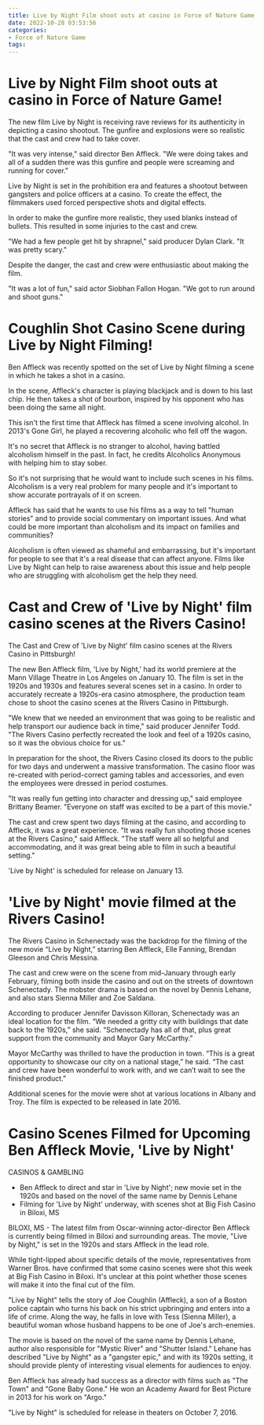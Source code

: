 ```yaml
---
title: Live by Night Film shoot outs at casino in Force of Nature Game!
date: 2022-10-28 03:53:56
categories:
- Force of Nature Game
tags:
---
```



#  Live by Night Film shoot outs at casino in Force of Nature Game!

The new film Live by Night is receiving rave reviews for its authenticity in depicting a casino shootout. The gunfire and explosions were so realistic that the cast and crew had to take cover.

"It was very intense," said director Ben Affleck. "We were doing takes and all of a sudden there was this gunfire and people were screaming and running for cover."

Live by Night is set in the prohibition era and features a shootout between gangsters and police officers at a casino. To create the effect, the filmmakers used forced perspective shots and digital effects.

In order to make the gunfire more realistic, they used blanks instead of bullets. This resulted in some injuries to the cast and crew.

"We had a few people get hit by shrapnel," said producer Dylan Clark. "It was pretty scary."

Despite the danger, the cast and crew were enthusiastic about making the film.

"It was a lot of fun," said actor Siobhan Fallon Hogan. "We got to run around and shoot guns."

#  Coughlin Shot Casino Scene during Live by Night Filming!

Ben Affleck was recently spotted on the set of Live by Night filming a scene in which he takes a shot in a casino.

In the scene, Affleck's character is playing blackjack and is down to his last chip. He then takes a shot of bourbon, inspired by his opponent who has been doing the same all night.

This isn't the first time that Affleck has filmed a scene involving alcohol. In 2013's Gone Girl, he played a recovering alcoholic who fell off the wagon.

It's no secret that Affleck is no stranger to alcohol, having battled alcoholism himself in the past. In fact, he credits Alcoholics Anonymous with helping him to stay sober.

So it's not surprising that he would want to include such scenes in his films. Alcoholism is a very real problem for many people and it's important to show accurate portrayals of it on screen.

Affleck has said that he wants to use his films as a way to tell "human stories" and to provide social commentary on important issues. And what could be more important than alcoholism and its impact on families and communities?

Alcoholism is often viewed as shameful and embarrassing, but it's important for people to see that it's a real disease that can affect anyone. Films like Live by Night can help to raise awareness about this issue and help people who are struggling with alcoholism get the help they need.

#  Cast and Crew of 'Live by Night' film casino scenes at the Rivers Casino!

The Cast and Crew of 'Live by Night' film casino scenes at the Rivers Casino in Pittsburgh!

The new Ben Affleck film, 'Live by Night,' had its world premiere at the Mann Village Theatre in Los Angeles on January 10. The film is set in the 1920s and 1930s and features several scenes set in a casino. In order to accurately recreate a 1920s-era casino atmosphere, the production team chose to shoot the casino scenes at the Rivers Casino in Pittsburgh.

"We knew that we needed an environment that was going to be realistic and help transport our audience back in time," said producer Jennifer Todd. "The Rivers Casino perfectly recreated the look and feel of a 1920s casino, so it was the obvious choice for us."

In preparation for the shoot, the Rivers Casino closed its doors to the public for two days and underwent a massive transformation. The casino floor was re-created with period-correct gaming tables and accessories, and even the employees were dressed in period costumes.

"It was really fun getting into character and dressing up," said employee Brittany Beamer. "Everyone on staff was excited to be a part of this movie."

The cast and crew spent two days filming at the casino, and according to Affleck, it was a great experience. "It was really fun shooting those scenes at the Rivers Casino," said Affleck. "The staff were all so helpful and accommodating, and it was great being able to film in such a beautiful setting."

'Live by Night' is scheduled for release on January 13.

#  'Live by Night' movie filmed at the Rivers Casino!

The Rivers Casino in Schenectady was the backdrop for the filming of the new movie “Live by Night,” starring Ben Affleck, Elle Fanning, Brendan Gleeson and Chris Messina.

The cast and crew were on the scene from mid-January through early February, filming both inside the casino and out on the streets of downtown Schenectady. The mobster drama is based on the novel by Dennis Lehane, and also stars Sienna Miller and Zoe Saldana.

According to producer Jennifer Davisson Killoran, Schenectady was an ideal location for the film. “We needed a gritty city with buildings that date back to the 1920s,” she said. “Schenectady has all of that, plus great support from the community and Mayor Gary McCarthy.”

Mayor McCarthy was thrilled to have the production in town. “This is a great opportunity to showcase our city on a national stage,” he said. “The cast and crew have been wonderful to work with, and we can’t wait to see the finished product.”

Additional scenes for the movie were shot at various locations in Albany and Troy. The film is expected to be released in late 2016.

#  Casino Scenes Filmed for Upcoming Ben Affleck Movie, 'Live by Night'

CASINOS & GAMBLING
- Ben Affleck to direct and star in 'Live by Night'; new movie set in the 1920s and based on the novel of the same name by Dennis Lehane 
- Filming for 'Live by Night' underway, with scenes shot at Big Fish Casino in Biloxi, MS 

BILOXI, MS - The latest film from Oscar-winning actor-director Ben Affleck is currently being filmed in Biloxi and surrounding areas. The movie, "Live by Night," is set in the 1920s and stars Affleck in the lead role.

While tight-lipped about specific details of the movie, representatives from Warner Bros. have confirmed that some casino scenes were shot this week at Big Fish Casino in Biloxi. It's unclear at this point whether those scenes will make it into the final cut of the film.

"Live by Night" tells the story of Joe Coughlin (Affleck), a son of a Boston police captain who turns his back on his strict upbringing and enters into a life of crime. Along the way, he falls in love with Tess (Sienna Miller), a beautiful woman whose husband happens to be one of Joe's arch-enemies.

The movie is based on the novel of the same name by Dennis Lehane, author also responsible for "Mystic River" and "Shutter Island." Lehane has described "Live by Night" as a "gangster epic," and with its 1920s setting, it should provide plenty of interesting visual elements for audiences to enjoy.

Ben Affleck has already had success as a director with films such as "The Town" and "Gone Baby Gone." He won an Academy Award for Best Picture in 2013 for his work on "Argo."

"Live by Night" is scheduled for release in theaters on October 7, 2016.